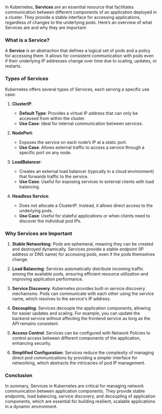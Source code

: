 In Kubernetes, **Services** are an essential resource that facilitates communication between different components of an application deployed in a cluster. They provide a stable interface for accessing applications, regardless of changes to the underlying pods. Here’s an overview of what Services are and why they are important:

### What is a Service?

A **Service** is an abstraction that defines a logical set of pods and a policy for accessing them. It allows for consistent communication with pods even if their underlying IP addresses change over time due to scaling, updates, or restarts.

### Types of Services

Kubernetes offers several types of Services, each serving a specific use case:

1. **ClusterIP**: 
   - **Default Type**: Provides a virtual IP address that can only be accessed from within the cluster.
   - **Use Case**: Ideal for internal communication between services.

2. **NodePort**: 
   - Exposes the service on each node’s IP at a static port.
   - **Use Case**: Allows external traffic to access a service through a specific port on any node.

3. **LoadBalancer**: 
   - Creates an external load balancer (typically in a cloud environment) that forwards traffic to the service.
   - **Use Case**: Useful for exposing services to external clients with load balancing.

4. **Headless Service**: 
   - Does not allocate a ClusterIP. Instead, it allows direct access to the underlying pods.
   - **Use Case**: Useful for stateful applications or when clients need to discover the individual pod IPs.

### Why Services are Important

1. **Stable Networking**: Pods are ephemeral, meaning they can be created and destroyed dynamically. Services provide a stable endpoint (IP address or DNS name) for accessing pods, even if the pods themselves change.

2. **Load Balancing**: Services automatically distribute incoming traffic among the available pods, ensuring efficient resource utilization and improving application performance.

3. **Service Discovery**: Kubernetes provides built-in service discovery mechanisms. Pods can communicate with each other using the service name, which resolves to the service's IP address.

4. **Decoupling**: Services decouple the application components, allowing for easier updates and scaling. For example, you can update the backend service without affecting the frontend service as long as the API remains consistent.

5. **Access Control**: Services can be configured with Network Policies to control access between different components of the application, enhancing security.

6. **Simplified Configuration**: Services reduce the complexity of managing direct pod communications by providing a simpler interface for networking, which abstracts the intricacies of pod IP management.

### Conclusion

In summary, Services in Kubernetes are critical for managing network communication between application components. They provide stable endpoints, load balancing, service discovery, and decoupling of application components, which are essential for building resilient, scalable applications in a dynamic environment.
